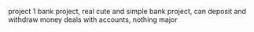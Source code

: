 project 1
bank project, real cute and simple bank project, can deposit and withdraw money
deals with accounts, nothing major
